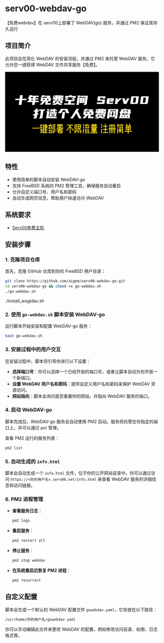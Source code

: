 # serv00-webdav-go
【免费webdav】在 serv00上部署了 WebDAV(go) 服务，并通过 PM2 保证其持久运行

## 项目简介

此项目旨在简化 WebDAV 的安装流程，并通过 PM2 来托管 WebDAV 服务。它允许您一键获得 WebDAV 文件共享服务【免费】。

![serv00一键部署免费webdav私人网盘](https://raw.githubusercontent.com/aigem/serv00-webdav-go/main/%E3%80%90%E5%85%8D%E8%B4%B9%E7%BD%91%E7%9B%98%E6%96%B0%E9%80%89%E6%8B%A9%E3%80%91%E5%8D%81%E5%B9%B4%E5%85%8D%E8%B4%B9%E7%A9%BA%E9%97%B4%EF%BC%8C%E4%B8%80%E9%94%AEWebDAV%EF%BC%8C%E5%9B%BD%E5%86%85%E7%9B%B4%E8%BF%9E%EF%BC%81serv00%E6%B3%A8%E5%86%8C%E7%AE%80%E5%8D%95%2C%E4%B8%8D%E9%99%90%E6%B5%81%E9%87%8F-%E5%B0%81%E9%9D%A2.jpg)
## 特性

- 使用简单的脚本自动安装 WebDAV-go
- 支持 FreeBSD 系统的 PM2 管理工具，确保服务自动重启
- 允许自定义端口号、用户名和密码
- 自动生成网页信息，帮助用户快速访问 WebDAV

## 系统要求

- [Serv00免费主机](https://www.serv00.com/)

## 安装步骤

### 1. 克隆项目仓库

首先，克隆 GitHub 仓库到你的 FreeBSD 用户目录：

```bash
git clone https://github.com/aigem/serv00-webdav-go.git
cd serv00-webdav-go && chmod +x go-webdav.sh
./go-webdav.sh
```

./install_wsgidav.sh
### 2. 使用 `go-webdav.sh` 脚本安装 WebDAV-go

运行脚本开始安装和配置 WebDAV-go 服务：

```bash
bash go-webdav.sh
```

### 3. 安装过程中的用户交互

在安装过程中，脚本将引导你进行以下设置：

- **选择端口号**：你可以选择一个已经开放的端口号，或者让脚本自动为你开放一个新端口。
- **设置 WebDAV 用户名和密码**：提供自定义用户名和密码来保护 WebDAV 资源访问。
- **网站指向**：脚本会询问是否重置你的网站，并指向 WebDAV 服务的端口。

### 4. 启动 WebDAV-go

脚本完成后，WebDAV-go 服务会自动使用 PM2 启动。服务将托管在你指定的端口上，并可以通过 `pm2` 管理。

查看 PM2 运行的服务列表：

```bash
pm2 list
```

### 5. 自动生成的 `info.html`

脚本会自动生成一个 `info.html` 文件，位于你的公开网站目录中。你可以通过访问 `https://<你的用户名>.serv00.net/info.html` 来查看 WebDAV 服务的详细信息和访问链接。

### 6. PM2 进程管理

- **查看服务日志**：

  ```bash
  pm2 logs
  ```

- **重启服务**：

  ```bash
  pm2 restart all
  ```

- **停止服务**：

  ```bash
  pm2 stop webdav
  ```

- **在系统重启后恢复 PM2 进程**：

  ```bash
  pm2 resurrect
  ```

## 自定义配置

脚本会生成一个默认的 WebDAV 配置文件 `gowebdav.yaml`，它存放在以下路径：

```bash
/usr/home/你的用户名/gowebdav.yaml
```

你可以手动编辑此文件来更改 WebDAV 的配置，例如修改访问目录、权限、日志格式等。



